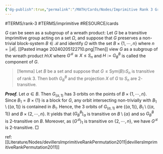 ```yaml
---
{"dg-publish":true,"permalink":"/MATH/Cards/Nodes/Imprimitive Rank 3 Group is a Wreath Product of two 2-Transitive Groups/","dgPassFrontmatter":true}
---
```


#TERMS/rank-3 #TERMS/imprimitive #RESOURCE/cards 


<div class="transclusion internal-embed is-loaded"><div class="markdown-embed">



$G$ can be seen as a subgroup of a wreath product: Let $G$ be a transitive imprimitive group acting on a set $\Omega$, and suppose that $G$ preserves a non-trivial block-system $B\in\mathcal B$ and identify $\Omega$ with the set $B\times\{1,\cdots,n\}$ where $n=|\mathcal B|$. [[Pasted image 20240205122710.png|Then]] view $G$ as a subgroup of the wreath product $H\wr X$ where $G^\mathcal B\cong X\leq S_n$ and $H:=G_B^B$ is called the component of $G$. 

</div></div>


> [!lemma]
> Let $B$ be a set and suppose that $G\leqslant \mathrm{Sym}(B)\wr S_n$ is transitive of rank $3$. Then both $G_B^B$ and the projection $X$ of $G$ to $S_n$ are $2$-transitive.

**_Proof._**
Let $\alpha\in B$. Then $G_{(\alpha,1)}$ has $3$ orbits on the points of $B\times\{1,\cdots,n\}$. Since $B_1=B\times\{1\}$ is a block for $G$, any orbit intersecting non-trivially with $B_1\setminus\{(\alpha,1)\}$ is contained in $B_1$. Hence, the $3$ orbits of $G_{(\alpha,1)}$ are $\{(\alpha,1)\}$, $B_1\setminus\{(\alpha,1)\}$ and $B\times\{2,\cdots,n\}$. It yields that $(G_B^B)_\alpha$ is transitive on $B\setminus\{\alpha\}$ and so $G_B^B$ is $2$-transitive on $B$. Moreover, as $(G^{\mathcal B})_1$ is transitive on $\{2,\cdots,n\}$, we have $G^\mathcal B$ is $2$-transitive.
□

ref: [[Literature/Nodes/devillersImprimitiveRankPermutation2011\|devillersImprimitiveRankPermutation2011]]